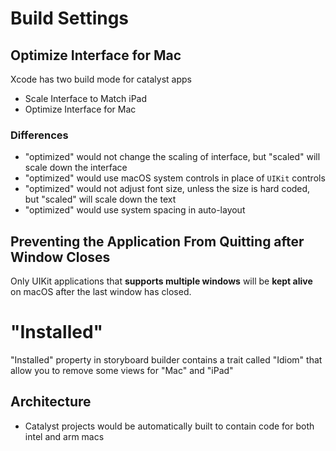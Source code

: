 # Build Settings

## Optimize Interface for Mac

Xcode has two build mode for catalyst apps

- Scale Interface to Match iPad
- Optimize Interface for Mac

### Differences

- "optimized" would not change the scaling of interface, but "scaled" will scale
  down the interface
- "optimized" would use macOS system controls in place of `UIKit` controls
- "optimized" would not adjust font size, unless the size is hard coded, but
  "scaled" will scale down the text
- "optimized" would use system spacing in auto-layout

## Preventing the Application From Quitting after Window Closes

Only UIKit applications that **supports multiple windows** will be **kept
alive** on macOS after the last window has closed.

# "Installed"

"Installed" property in storyboard builder contains a trait called "Idiom" that
allow you to remove some views for "Mac" and "iPad"

## Architecture

- Catalyst projects would be automatically built to contain code for both intel
  and arm macs
